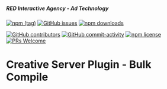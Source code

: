 ##### RED Interactive Agency - Ad Technology

[![npm (tag)](https://img.shields.io/npm/v/@ff0000-ad-tech%2Fcs-plugin-bulk-compile.svg?style=flat-square)](https://www.npmjs.com/package/@ff0000-ad-tech%2Fcs-plugin-bulk-compile)
[![GitHub issues](https://img.shields.io/github/issues/ff0000-ad-tech/cs-plugin-bulk-compile.svg?style=flat-square)](https://github.com/ff0000-ad-tech/cs-plugin-bulk-compile)
[![npm downloads](https://img.shields.io/npm/dm/@ff0000-ad-tech%2Fcs-plugin-bulk-compile.svg?style=flat-square)](https://www.npmjs.com/package/@ff0000-ad-tech%2Fcs-plugin-bulk-compile)

[![GitHub contributors](https://img.shields.io/github/contributors/ff0000-ad-tech/cs-plugin-bulk-compile.svg?style=flat-square)](https://github.com/ff0000-ad-tech/cs-plugin-bulk-compile/graphs/contributors/)
[![GitHub commit-activity](https://img.shields.io/github/commit-activity/y/ff0000-ad-tech/cs-plugin-bulk-compile.svg?style=flat-square)](https://github.com/ff0000-ad-tech/cs-plugin-bulk-compile/commits/master)
[![npm license](https://img.shields.io/npm/l/@ff0000-ad-tech%2Fcs-plugin-bulk-compile.svg?style=flat-square)](https://github.com/ff0000-ad-tech/cs-plugin-bulk-compile/blob/master/LICENSE)
[![PRs Welcome](https://img.shields.io/badge/PRs-welcome-brightgreen.svg?style=flat-square)](http://makeapullrequest.com)

# Creative Server Plugin - Bulk Compile


